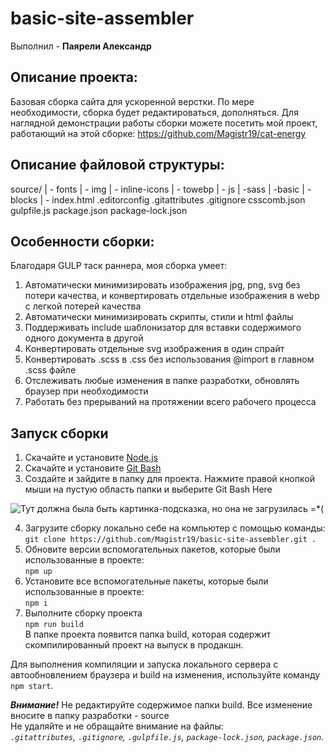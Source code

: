 # basic-site-assembler #
Выполнил - **Паярели Александр**

## Описание проекта:
Базовая сборка сайта для ускоренной верстки. По мере необходимости, сборка будет редактироваться, дополняться. Для наглядной демонстрации работы сборки можете посетить мой проект, работающий на этой сборке: https://github.com/Magistr19/cat-energy<br/>

## Описание файловой структуры:

source/ <!-- Всю разработку сайта выполнять только в source -->
  | - fonts <!-- Папка для шрифтов. Формата .woff и .woff2 -->
  | - img <!-- Папка для изображений .jpg .png .svg -->
    | - inline-icons <!-- Папка для svg, которые нужно конвертировать в единный спрайт. После выполнения сборки, выдаст этот файл в папке build/img/sprite.svg -->
    | - towebp <!-- Папка для jpg и png, которые нужно конвертировать в webp. После выполнения сборки, выдаст эти файлы в папке build/img/*.webp  -->
  | - js <!-- Папка для скриптов. ___Внимание!___ Сборка не конкатенирует отдельные JavaScript файлы в единный -->
  | -sass <!-- Папка для .scss. Содержит главный style.scss файл, где подключен нормалайзер, переменные, примеси и scaffolding(подключение шрифтов, задание уникальных классов и общие надстройки страницы). ___Внимание!___ Не нужно подключать через @import .scss файлы из папки blocks в style.scss. Сборка сделает это за вас  -->
    | -basic <!-- Содержит основные .scss файлы, общие надстройки страниц. Нужно вручную подключать их в style.scss, порядок подключения важен -->
    | -blocks <!--  Содержит .scss файлы непосредственно вашего сайта. Важно понимать, что при верстке по БЭМ их порядок подключения не важен, соответственно сборщик сам их сконкантенирует -->
  | - index.html <!-- Базовая разметка страницы, все html файлы кидать в корень папки source -->
.editorconfig <!-- Файл с настройками для редактора, внутри инструкция как его подключить -->
.gitattributes <!-- Предоставляет attributes для путей. Лучше не редактировать его -->
.gitignore <!-- Говорит гиту, какие файлы не замечать. Лучше не редактировать его -->
csscomb.json <!-- Настройки для плагина csscomb, которые можно скачать в любой популярный редактор. Автоматически подключается после установки csscomb. -->
gulpfile.js <!-- Описывает как работает сборка. Все содержание закомментированно, чтобы легко можно было туда залезть и поменять на свой вкус что-то -->
package.json <!-- Описывает пакеты, которые были подключены в проект -->
package-lock.json <!-- Описывает зависимости, которые требуют пакеты из package.json. Лучше не редактировать его -->

## Особенности сборки:
Благодаря GULP таск раннера, моя сборка умеет:
1) Автоматически минимизировать изображения jpg, png, svg без потери качества, и конвертировать отдельные изображения в webp с легкой потерей качества
2) Автоматически минимизировать скрипты, стили и html файлы 
3) Поддерживать include шаблонизатор для вставки содержимого одного документа в другой
4) Конвертировать отдельные svg изображения в один спрайт
5) Конвертировать .scss в .css без использования @import в главном .scss файле
6) Отслеживать любые изменения в папке разработки, обновлять браузер при необходимости
7) Работать без прерываний на протяжении всего рабочего процесса


## Запуск сборки

1) Скачайте и установите [Node.js](https://nodejs.org/en/ "Ссылка на оф. сайт Node.js")
2) Скачайте и установите [Git Bash](https://git-scm.com/downloads "Ссылка на скачку Git Bash")
3) Создайте и зайдите в папку для проекта. Нажмите правой кнопкой мыши на пустую область папки и выберите Git Bash Here

![Тут должна была быть картинка-подсказка, но она не загрузилась =*(](https://a.radikal.ru/a27/1810/e3/039fb460e246.png)

4) Загрузите сборку локально себе на компьютер с помощью команды:<br/>
`git clone https://github.com/Magistr19/basic-site-assembler.git .`
5) Обновите версии вспомогательных пакетов, которые были использованные в проекте:<br/>
`npm up`
6) Установите все вспомогательные пакеты, которые были использованные в проекте:<br/>
`npm i`
7) Выполните сборку проекта <br/>
`npm run build`<br/>
В папке проекта появится папка build, которая содержит скомпилированный проект на выпуск в продакшн.<br/>

Для выполнения компиляции и запуска локального сервера с автообновлением браузера и build на изменения, используйте команду `npm start`.<br/>

___Внимание!___ Не редактируйте содержимое папки build. Все изменение вносите в папку разработки - source<br/>
Не удаляйте и не обращайте внимание на файлы:<br/>
_`.gitattributes`, `.gitignore`, `.gulpfile.js`, `package-lock.json`, `package.json`._
